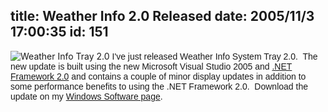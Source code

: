 title: Weather Info 2.0 Released
date: 2005/11/3 17:00:35
id: 151
---
![Weather Info Tray 2.0](/software/windows/weather/WeatherInfoTrayScreen.jpg) <font face="Arial">I've just released Weather Info System Tray 2.0.  The new update is built using the new Microsoft Visual Studio 2005 and [.NET Framework 2.0](http://www.microsoft.com/downloads/details.aspx?FamilyID=0856eacb-4362-4b0d-8edd-aab15c5e04f5&DisplayLang=en) and contains a couple of minor display updates in addition to some performance benefits to using the .NET Framework 2.0.  Download the update on my [Windows Software page](WindowsSoftware.aspx).</font>